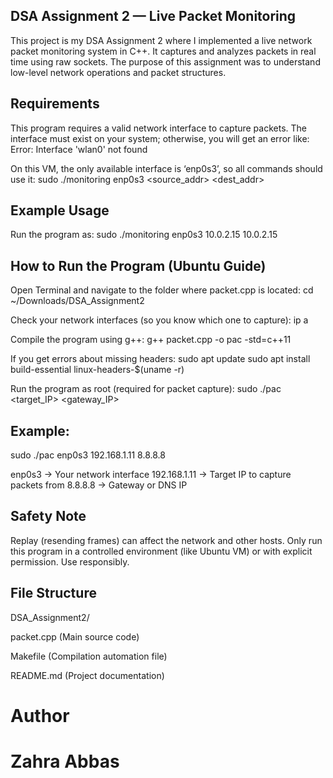 ## DSA Assignment 2 — Live Packet Monitoring

This project is my DSA Assignment 2 where I implemented a live network packet monitoring system in C++. It captures and analyzes packets in real time using raw sockets. The purpose of this assignment was to understand low-level network operations and packet structures.

## Requirements

This program requires a valid network interface to capture packets.
The interface must exist on your system; otherwise, you will get an error like:
Error: Interface 'wlan0' not found

On this VM, the only available interface is ‘enp0s3’, so all commands should use it:
sudo ./monitoring enp0s3 <source_addr> <dest_addr>

## Example Usage

Run the program as:
sudo ./monitoring enp0s3 10.0.2.15 10.0.2.15

## How to Run the Program (Ubuntu Guide)

Open Terminal and navigate to the folder where packet.cpp is located:
cd ~/Downloads/DSA_Assignment2

Check your network interfaces (so you know which one to capture):
ip a

Compile the program using g++:
g++ packet.cpp -o pac -std=c++11

If you get errors about missing headers:
sudo apt update
sudo apt install build-essential linux-headers-$(uname -r)

Run the program as root (required for packet capture):
sudo ./pac <interface> <target_IP> <gateway_IP>

## Example:
sudo ./pac enp0s3 192.168.1.11 8.8.8.8

enp0s3 → Your network interface
192.168.1.11 → Target IP to capture packets from
8.8.8.8 → Gateway or DNS IP

## Safety Note

Replay (resending frames) can affect the network and other hosts.
Only run this program in a controlled environment (like Ubuntu VM) or with explicit permission.
Use responsibly.

## File Structure

DSA_Assignment2/

packet.cpp (Main source code)

Makefile (Compilation automation file)

README.md (Project documentation)

# Author

# Zahra Abbas


